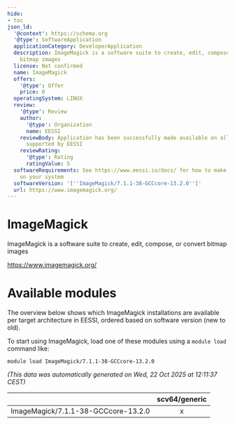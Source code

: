 ```yaml
---
hide:
- toc
json_ld:
  '@context': https://schema.org
  '@type': SoftwareApplication
  applicationCategory: DeveloperApplication
  description: ImageMagick is a software suite to create, edit, compose, or convert
    bitmap images
  license: Not confirmed
  name: ImageMagick
  offers:
    '@type': Offer
    price: 0
  operatingSystem: LINUX
  review:
    '@type': Review
    author:
      '@type': Organization
      name: EESSI
    reviewBody: Application has been successfully made available on all architectures
      supported by EESSI
    reviewRating:
      '@type': Rating
      ratingValue: 5
  softwareRequirements: See https://www.eessi.io/docs/ for how to make EESSI available
    on your system
  softwareVersion: '[''ImageMagick/7.1.1-38-GCCcore-13.2.0'']'
  url: https://www.imagemagick.org/
---
```


ImageMagick
===========


ImageMagick is a software suite to create, edit, compose, or convert bitmap images

https://www.imagemagick.org/
# Available modules


The overview below shows which ImageMagick installations are available per target architecture in EESSI, ordered based on software version (new to old).

To start using ImageMagick, load one of these modules using a `module load` command like:

```shell
module load ImageMagick/7.1.1-38-GCCcore-13.2.0
```

*(This data was automatically generated on Wed, 22 Oct 2025 at 12:11:37 CEST)*

| |scv64/generic|
| :---: | :---: |
|ImageMagick/7.1.1-38-GCCcore-13.2.0|x|
